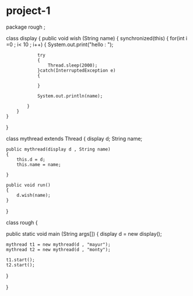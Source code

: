 # project-1

package rough ;

class display
{
	public void wish (String name)
	{
		synchronized(this)
		{
			for(int i =0 ; i< 10 ; i++)
			{
				System.out.print("hello : ");
				
				try 
				{
					Thread.sleep(2000);
				}catch(InterruptedException e)
				{
					
				}
				
				System.out.println(name);
				
			}
		}
	}
}

class mythread extends Thread
{
	display d;
	String name;
	
	public mythread(display d , String name)
	{
		this.d = d;
		this.name = name;
		
	}
	
	public void run()
	{
		d.wish(name);
	}
}

class rough
{
	
public static void main (String args[])
{
	display d = new display();
	
	mythread t1 = new mythread(d , "mayur");
	mythread t2 = new mythread(d , "monty");
	
	t1.start();
	t2.start();
}

}
